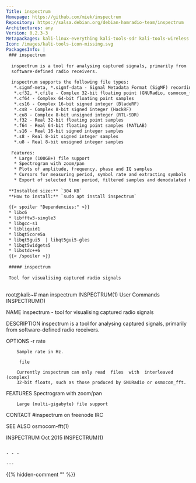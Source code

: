 ```yaml
---
Title: inspectrum
Homepage: https://github.com/miek/inspectrum
Repository: https://salsa.debian.org/debian-hamradio-team/inspectrum
Architectures: any
Version: 0.2.3-3
Metapackages: kali-linux-everything kali-tools-sdr kali-tools-wireless 
Icon: /images/kali-tools-icon-missing.svg
PackagesInfo: |
 ### inspectrum
 
  inspectrum is a tool for analysing captured signals, primarily from
  software-defined radio receivers.
   
  inspectrum supports the following file types:
   *.sigmf-meta, *.sigmf-data - Signal Metadata Format (SigMF) recordings
   *.cf32, *.cfile - Complex 32-bit floating point (GNURadio, osmocom_fft)
   *.cf64 - Complex 64-bit floating point samples
   *.cs16 - Complex 16-bit signed integer (BladeRF)
   *.cs8 - Complex 8-bit signed integer (HackRF)
   *.cu8 - Complex 8-bit unsigned integer (RTL-SDR)
   *.f32 - Real 32-bit floating point samples
   *.f64 - Real 64-bit floating point samples (MATLAB)
   *.s16 - Real 16-bit signed integer samples
   *.s8 - Real 8-bit signed integer samples
   *.u8 - Real 8-bit unsigned integer samples
   
  Features:
   * Large (100GB+) file support
   * Spectrogram with zoom/pan
   * Plots of amplitude, frequency, phase and IQ samples
   * Cursors for measuring period, symbol rate and extracting symbols
   * Export of selected time period, filtered samples and demodulated data
 
 **Installed size:** `304 KB`  
 **How to install:** `sudo apt install inspectrum`  
 
 {{< spoiler "Dependencies:" >}}
 * libc6 
 * libfftw3-single3 
 * libgcc-s1 
 * libliquid1 
 * libqt5core5a 
 * libqt5gui5  | libqt5gui5-gles 
 * libqt5widgets5 
 * libstdc++6 
 {{< /spoiler >}}
 
 ##### inspectrum
 
 Tool for visualising captured radio signals
 
 ```
 root@kali:~# man inspectrum
 INSPECTRUM(1)                    User Commands                   INSPECTRUM(1)
 
 NAME
        inspectrum - tool for visualising captured radio signals
 
 DESCRIPTION
        inspectrum  is  a  tool  for analysing captured signals, primarily from
        software-defined radio receivers.
 
 OPTIONS
        -r rate
 
        Sample rate in Hz.
 
         file
 
        Currently inspectrum can only read  files  with  interleaved  (complex)
        32-bit floats, such as those produced by GNURadio or osmocom_fft.
 
 FEATURES
        Spectrogram with zoom/pan
 
        Large (multi-gigabyte) file support
 
 CONTACT
        #inspectrum on freenode IRC
 
 SEE ALSO
        osmocom-fft(1)
 
 INSPECTRUM                         Oct 2015                      INSPECTRUM(1)
 ```
 
 - - -
 
---
```

{{% hidden-comment "<!--Do not edit anything above this line-->" %}}
